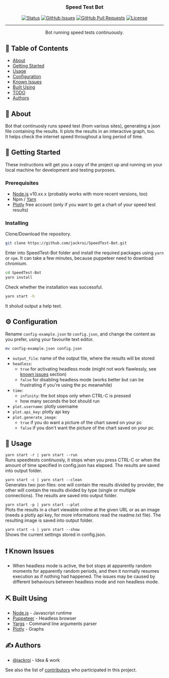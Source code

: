 [//]: # (Comment)

<!--
<p align="center">
  <a href="" rel="noopener">
 <img width=200px height=200px src="https://i.imgur.com/6wj0hh6.jpg" alt="Project logo"></a>
</p>
-->

<h3 align="center">Speed Test Bot</h3>

<div align="center">

  [![Status](https://img.shields.io/badge/status-active-success.svg)]()
  [![GitHub Issues](https://img.shields.io/github/issues/kylelobo/The-Documentation-Compendium.svg)](https://github.com/kylelobo/The-Documentation-Compendium/issues)
  [![GitHub Pull Requests](https://img.shields.io/github/issues-pr/kylelobo/The-Documentation-Compendium.svg)](https://github.com/kylelobo/The-Documentation-Compendium/pulls)
  [![License](https://img.shields.io/badge/license-MIT-blue.svg)](/LICENSE)

</div>

---

<p align="center">
    Bot running speed tests continuously.
    <br>
</p>


## 📝 Table of Contents
- [About](#about)
- [Getting Started](#getting_started)
- [Usage](#usage)
- [Configuration](#configuration)
- [Known Issues](#known_issues)
- [Built Using](#built_using)
- [TODO](./TODO.md)
- [Authors](#authors)


## 🧐 About <a name = "about"></a>
Bot that continuosly runs speed test (from various sites), generating a json file containing the results. It plots the results in an interactive graph, too.
<br>
It helps check the internet speed throughout a long period of time.


## 🏁 Getting Started <a name="getting_started"></a>
These instructions will get you a copy of the project up and running on your local machine for development and testing purposes.


### Prerequisites
- [Node.js](https://nodejs.org/) v10.xx.x (probably works with more recent versions, too)
- Npm / [Yarn](https://yarnpkg.com/)
- [Plotly](https://plot.ly/online-chart-maker/) free account (only if you want to get a chart of your speed test results)


### Installing
Clone/Download the repository.

```bash
git clone https://github.com/jackroi/SpeedTest-Bot.git
```

Enter into SpeedTest-Bot folder and install the required packages using `yarn` or `npm`. It can take a few minutes, because puppeteer need to download chromium.

```bash
cd SpeedTest-Bot
yarn install
```

Check whether the installation was successful.

```bash
yarn start -h
```

It sholud output a help text.

## ⚙️ Configuration <a name="configuration"></a>
Rename `config-example.json` to `config.json`, and change the content as you prefer, using your favourite text editor.

```bash
mv config-example.json config.json
```

- `output_file`: name of the output file, where the results will be stored
- `headless`:
  - `true` for activating headless mode (might not work flawlessly, see [known issues](#known_issues) section)
  - `false` for disabling headless mode (works better but can be frustrating if you're using the pc meanwhile)
- `time`:
  - `infinity`: the bot stops only when CTRL-C is pressed
  - how many seconds the bot should run
- `plot.username`: plotly username
- `plot.api_key`: plotly api key
- `plot.generate_image`:
  - `true` if you do want a picture of the chart saved on your pc
  - `false` if you don't want the picture of the chart saved on your pc


## 🎈 Usage <a name="usage"></a>

`yarn start -r | yarn start --run`
<br>
Runs speedtests continuosly, it stops when you press CTRL-C or when the amount of time specified in config.json has elapsed. The results are saved into output folder.

`yarn start -c | yarn start --clean`
<br>
Generates two json files: one will contain the results divided by provider, the other will contain the results divided by type (single or multiple connections). The results are saved into output folder.

`yarn start -p | yarn start --plot`
<br>
Plots the results in a chart viewable online at the given URL or as an image (needs a plotly api key, for more informations read the readme.txt file). The resulting image is saved into output folder.

`yarn start -s | yarn start --show`
<br>
Shows the current settings stored in config.json.


## ❗️ Known Issues <a name="known_issues"></a>

- When headless mode is active, the bot stops at apparently random moments for apparently random periods, and then it normally resumes execution as if nothing had happened. The issues may be caused by different behaviours between headless mode and non headless mode.


## ⛏️ Built Using <a name = "built_using"></a>
- [Node.js](https://nodejs.org/) - Javascript runtime
- [Puppeteer](https://github.com/GoogleChrome/puppeteer) - Headless browser
- [Yargs](http://yargs.js.org/) - Command line arguments parser
- [Plotly](https://plot.ly/online-chart-maker/) - Graphs


## ✍️ Authors <a name = "authors"></a>
- [@jackroi](https://github.com/jackroi) - Idea & work

See also the list of [contributors](https://github.com/jackroi/SpeedTest-Bot/contributors) who participated in this project.
